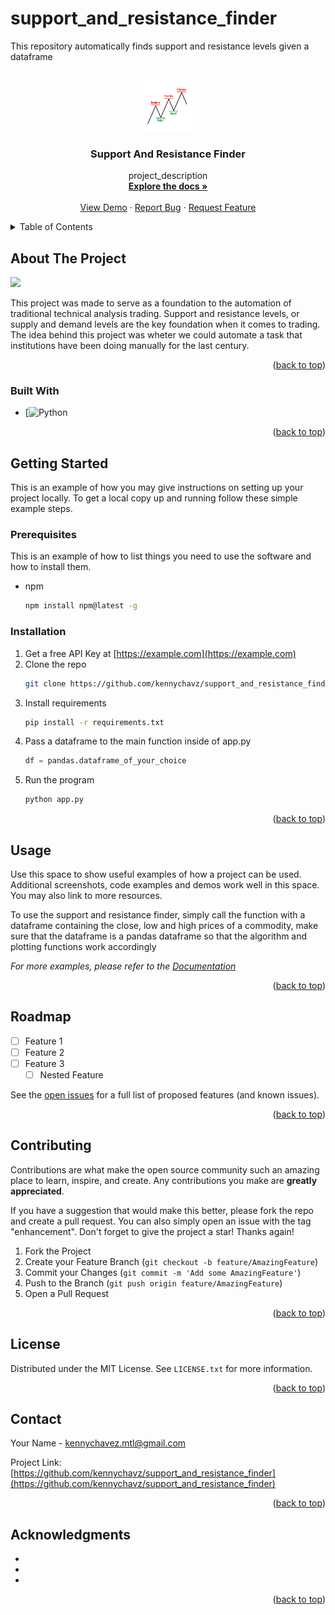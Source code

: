 # support_and_resistance_finder
This repository automatically finds support and resistance levels given a dataframe 


<!-- Improved compatibility of back to top link: See: https://github.com/othneildrew/Best-README-Template/pull/73 -->
<a name="readme-top"></a>


<!-- PROJECT LOGO -->
<br />
<div align="center">
  <a href="https://github.com/kennychavz/support_and_resistance_finder">
    <img src="images/logo.png" alt="Logo" width="80" height="80">
  </a>

<h3 align="center">Support And Resistance Finder</h3>

  <p align="center">
    project_description
    <br />
    <a href="https://github.com/kennychavz/support_and_resistance_finder"><strong>Explore the docs »</strong></a>
    <br />
    <br />
    <a href="https://github.com/kennychavz/support_and_resistance_finder">View Demo</a>
    ·
    <a href="https://github.com/kennychavz/support_and_resistance_finder/issues">Report Bug</a>
    ·
    <a href="https://github.com/kennychavz/support_and_resistance_finder/issues">Request Feature</a>
  </p>
</div>



<!-- TABLE OF CONTENTS -->
<details>
  <summary>Table of Contents</summary>
  <ol>
    <li>
      <a href="#about-the-project">About The Project</a>
      <ul>
        <li><a href="#built-with">Built With</a></li>
      </ul>
    </li>
    <li>
      <a href="#getting-started">Getting Started</a>
      <ul>
        <li><a href="#prerequisites">Prerequisites</a></li>
        <li><a href="#installation">Installation</a></li>
      </ul>
    </li>
    <li><a href="#usage">Usage</a></li>
    <li><a href="#roadmap">Roadmap</a></li>
    <li><a href="#contributing">Contributing</a></li>
    <li><a href="#license">License</a></li>
    <li><a href="#contact">Contact</a></li>
    <li><a href="#acknowledgments">Acknowledgments</a></li>
  </ol>
</details>


<!-- ABOUT THE PROJECT -->
## About The Project

![](picture_examples/support_resistance_example.png)

This project was made to serve as a foundation to the automation of traditional technical analysis trading. Support and resistance levels, or supply and demand levels are the key foundation when it comes to trading. The idea behind this project was wheter we could automate a task that institutions have been doing manually for the last century.


<p align="right">(<a href="#readme-top">back to top</a>)</p>



### Built With

* [![Python][Python-url]


<p align="right">(<a href="#readme-top">back to top</a>)</p>



<!-- GETTING STARTED -->
## Getting Started

This is an example of how you may give instructions on setting up your project locally.
To get a local copy up and running follow these simple example steps.

### Prerequisites

This is an example of how to list things you need to use the software and how to install them.
* npm
  ```sh
  npm install npm@latest -g
  ```

### Installation

1. Get a free API Key at [https://example.com](https://example.com)
2. Clone the repo
   ```sh
   git clone https://github.com/kennychavz/support_and_resistance_finder.git
   ```
3. Install requirements
   ```sh
   pip install -r requirements.txt
   ```
4. Pass a dataframe to the main function inside of app.py
   ```py
   df = pandas.dataframe_of_your_choice
   ```
5. Run the program
   ```py
   python app.py
   ```

<p align="right">(<a href="#readme-top">back to top</a>)</p>



<!-- USAGE EXAMPLES -->
## Usage

Use this space to show useful examples of how a project can be used. Additional screenshots, code examples and demos work well in this space. You may also link to more resources.

To use the support and resistance finder, simply call the function with a dataframe containing the close, low and high prices of a commodity, make sure that the dataframe is a pandas dataframe so that the algorithm and plotting functions work accordingly

_For more examples, please refer to the [Documentation](https://example.com)_

<p align="right">(<a href="#readme-top">back to top</a>)</p>



<!-- ROADMAP -->
## Roadmap

- [ ] Feature 1
- [ ] Feature 2
- [ ] Feature 3
    - [ ] Nested Feature

See the [open issues](https://github.com/kennychavz/support_and_resistance_finder/issues) for a full list of proposed features (and known issues).

<p align="right">(<a href="#readme-top">back to top</a>)</p>



<!-- CONTRIBUTING -->
## Contributing

Contributions are what make the open source community such an amazing place to learn, inspire, and create. Any contributions you make are **greatly appreciated**.

If you have a suggestion that would make this better, please fork the repo and create a pull request. You can also simply open an issue with the tag "enhancement".
Don't forget to give the project a star! Thanks again!

1. Fork the Project
2. Create your Feature Branch (`git checkout -b feature/AmazingFeature`)
3. Commit your Changes (`git commit -m 'Add some AmazingFeature'`)
4. Push to the Branch (`git push origin feature/AmazingFeature`)
5. Open a Pull Request

<p align="right">(<a href="#readme-top">back to top</a>)</p>



<!-- LICENSE -->
## License

Distributed under the MIT License. See `LICENSE.txt` for more information.

<p align="right">(<a href="#readme-top">back to top</a>)</p>



<!-- CONTACT -->
## Contact

Your Name - kennychavez.mtl@gmail.com

Project Link: [https://github.com/kennychavz/support_and_resistance_finder](https://github.com/kennychavz/support_and_resistance_finder)

<p align="right">(<a href="#readme-top">back to top</a>)</p>



<!-- ACKNOWLEDGMENTS -->
## Acknowledgments

* []()
* []()
* []()

<p align="right">(<a href="#readme-top">back to top</a>)</p>



<!-- MARKDOWN LINKS & IMAGES -->
<!-- https://www.markdownguide.org/basic-syntax/#reference-style-links -->
[contributors-shield]: https://img.shields.io/github/contributors/kennychavz/support_and_resistance_finder.svg?style=for-the-badge
[contributors-url]: https://github.com/kennychavz/support_and_resistance_finder/graphs/contributors
[forks-shield]: https://img.shields.io/github/forks/kennychavz/support_and_resistance_finder.svg?style=for-the-badge
[forks-url]: https://github.com/kennychavz/support_and_resistance_finder/network/members
[stars-shield]: https://img.shields.io/github/stars/kennychavz/support_and_resistance_finder.svg?style=for-the-badge
[stars-url]: https://github.com/kennychavz/support_and_resistance_finder/stargazers
[issues-shield]: https://img.shields.io/github/issues/kennychavz/support_and_resistance_finder.svg?style=for-the-badge
[issues-url]: https://github.com/kennychavz/support_and_resistance_finder/issues
[license-shield]: https://img.shields.io/github/license/kennychavz/support_and_resistance_finder.svg?style=for-the-badge
[license-url]: https://github.com/kennychavz/support_and_resistance_finder/blob/master/LICENSE.txt
[linkedin-shield]: https://img.shields.io/badge/-LinkedIn-black.svg?style=for-the-badge&logo=linkedin&colorB=555
[linkedin-url]: https://linkedin.com/in/kennychavezmtl
[product-screenshot]: images/screenshot.png
[Python-url]: https://www.python.org
